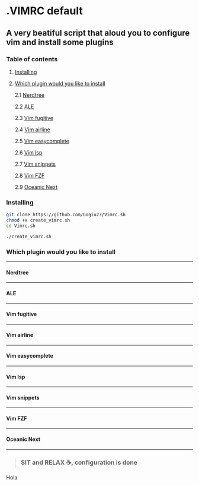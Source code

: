 # .VIMRC default

## A very beatiful script that aloud you to configure vim and install some plugins

### Table of contents
1. [Installing](#Installing)
2. [Which plugin would you like to install](#Which-plugin-would-you-like-to-install)

    2.1 [Nerdtree](#Nerdtree)

    2.2 [ALE](#ALE)

    2.3 [Vim fugitive](#Vim-fugitive)

    2.4 [Vim airline](#Vim-airline)

    2.5 [Vim easycomplete](#Vim-easycomplete)

    2.6 [Vim lsp](#Vim-lsp)

    2.7 [Vim snippets](#Vim-snippets)

    2.8 [Vim FZF](#Vim-FZF)

    2.9 [Oceanic Next](#Oceanic-Next)

### Installing

```bash
git clone https://github.com/Gogiu23/Vimrc.sh
chmod +x create_vimrc.sh
cd Vimrc.sh
```
```bash
./create_vimrc.sh
```
### Which plugin would you like to install
_________
#### Nerdtree
___
#### ALE
___
#### Vim fugitive
___
#### Vim airline
___
#### Vim easycomplete
___
#### Vim lsp
___
#### Vim snippets
___
#### Vim FZF
___
#### Oceanic Next
___


> ### SIT and RELAX ☕️, configuration is done
Hola
